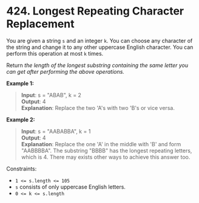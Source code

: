 # 424. Longest Repeating Character Replacement

You are given a string `s` and an integer `k`. You can choose any character of the string and change it to any other uppercase English character. You can perform this operation at most `k` times.

Return *the length of the longest substring containing the same letter you can get after performing the above operations.*

**Example 1:**

> **Input**: s = "ABAB", k = 2  
> **Output**: 4  
> **Explanation**: Replace the two 'A's with two 'B's or vice versa.  

**Example 2:**

> **Input**: s = "AABABBA", k = 1  
> **Output**: 4  
> **Explanation**: Replace the one 'A' in the middle with 'B' and form "AABBBBA".
The substring "BBBB" has the longest repeating letters, which is 4.
There may exists other ways to achieve this answer too.


Constraints:

- `1 <= s.length <= 105`
- `s` consists of only uppercase English letters.
- `0 <= k <= s.length`